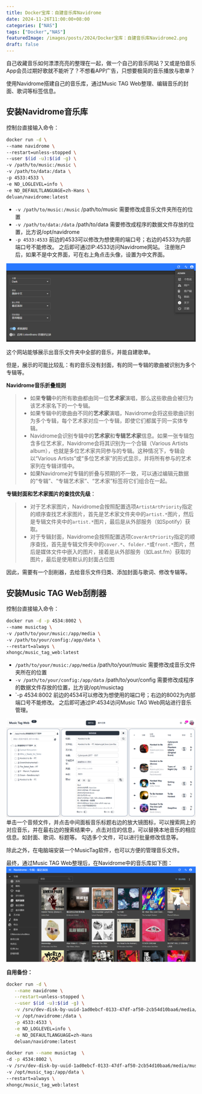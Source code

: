 ```yaml
---
title: Docker宝库：自建音乐库Navidrome
date: 2024-11-26T11:00:00+08:00
categories: ["NAS"]
tags: ["Docker","NAS"]
featuredImage: /images/posts/2024/Docker宝库：自建音乐库Navidrome2.png
draft: false
---
```



自己收藏音乐如何漂漂亮亮的整理在一起，做一个自己的音乐网站？又或是怕音乐App会员过期好歌就不能听了？不想看APP广告，只想要极简的音乐播放与歌单？

使用Navidrome搭建自己的音乐库，通过Music TAG Web整理、编辑音乐的封面、歌词等标签信息。

## 安装Navidrome音乐库
控制台直接输入命令：
```bash
docker run -d \
--name navidrome \
--restart=unless-stopped \
--user $(id -u):$(id -g) \
-v /path/to/music:/music \
-v /path/to/data:/data \
-p 4533:4533 \
-e ND_LOGLEVEL=info \
-e ND_DEFAULTLANGUAGE=zh-Hans \
deluan/navidrome:latest
```
+ `-v /path/to/music:/music`  /path/to/music 需要修改成音乐文件夹所在的位置
+ `-v /path/to/data:/data` /path/to/data 需要修改成程序的数据文件存放的位置，比方说/opt/navidrome
+ `-p 4533:4533` 前边的4533可以修改为想使用的端口号；右边的4533为内部端口号不能修改。
之后即可通过IP:4533访问Navidrome网站。
注册账户后，如果不是中文界面，可在右上角点击头像，设置为中文界面。

![设置中文](/images/posts/2024/Docker宝库：自建音乐库Navidrome1.png)

这个网站能够展示出音乐文件夹中全部的音乐，并能自建歌单。

但是，展示的可能比较乱：有的音乐没有封面，有的同一专辑的歌曲被识别为多个专辑等。

**Navidrome音乐折叠规则**
>- 如果**专辑**中的所有歌曲都由同一位**艺术家**演唱，那么这些歌曲会被归为该艺术家名下的一个专辑。
>- 如果专辑中的歌曲由不同的**艺术家**演唱，Navidrome会将这些歌曲识别为多个专辑，每个艺术家对应一个专辑，即使它们都属于同一实体专辑。
>- Navidrome会识别专辑中的**艺术家**和**专辑艺术家**信息。如果一张专辑包含多位艺术家，Navidrome会将其识别为一个合辑（Various Artists album），也就是多位艺术家共同参与的专辑。这种情况下，专辑会以“Various Artists”或“多位艺术家”的形式显示，并将所有参与的艺术家列在专辑详情中。
>- 如果Navidrome对专辑的折叠与预期的不一致，可以通过编辑元数据的“专辑”、“专辑艺术家”、“艺术家”标签将它们组合在一起。
 
**专辑封面和艺术家图片的查找优先级**：
>- 对于艺术家图片，Navidrome会按照配置选项`ArtistArtPriority`指定的顺序查找艺术家图片，首先是艺术家文件夹中的`artist.*`图片，然后是专辑文件夹中的`artist.*`图片，最后是从外部服务（如Spotify）获取。
>- 对于专辑封面，Navidrome会按照配置选项`CoverArtPriority`指定的顺序查找，首先是专辑文件夹中的`cover.*`、`folder.*`或`front.*`图片，然后是媒体文件中嵌入的图片，接着是从外部服务（如Last.fm）获取的图片，最后是使用默认的封面占位图

因此，需要有一个刮削器，去给音乐文件归类、添加封面与歌词、修改专辑等。

## 安装Music TAG Web刮削器
控制台直接输入命令：
```bash
docker run -d -p 4534:8002 \
--name musictag \
-v /path/to/your/music:/app/media \
-v /path/to/your/config:/app/data \
--restart=always \
xhongc/music_tag_web:latest
```
+ `/path/to/your/music:/app/media`  /path/to/your/music 需要修改成音乐文件夹所在的位置
+ `-v /path/to/your/config:/app/data` /path/to/your/config 需要修改成程序的数据文件存放的位置，比方说/opt/musictag
+ `-p 4534:8002 前边的4534可以修改为想使用的端口号；右边的8002为内部端口号不能修改。
之后即可通过IP:4534访问Music TAG Web网站进行音乐管理。

![MusicTag](/images/posts/2024/Docker宝库：自建音乐库Navidrome3.png)
单击一个音频文件，并点击中间面板音乐标题右边的放大镜图标，可以搜索网上的对应音乐，并在最右边的搜索结果中，点击对应的信息，可以替换本地音乐的相应信息。如封面、歌词、标题等。
勾选多个文件，可以进行批量修改信息等。

除此之外，在电脑端安装一个MusicTag软件，也可以方便的管理音乐文件。

最终，通过Music TAG Web整理后，在Navidrome中的音乐库如下图：
![Navidrome](/images/posts/2024/Docker宝库：自建音乐库Navidrome2.png)

**自用备份：**

```bash
docker run -d \
   --name navidrome \
   --restart=unless-stopped \
   --user $(id -u):$(id -g) \
   -v /srv/dev-disk-by-uuid-1ad0ebcf-0133-47df-af50-2cb54d10baa6/media/music:/music \
   -v /opt/navidrome:/data \
   -p 4533:4533 \
   -e ND_LOGLEVEL=info \
   -e ND_DEFAULTLANGUAGE=zh-Hans
   deluan/navidrome:latest
```

```bash
docker run --name musictag  \
-d -p 4534:8002 \
-v /srv/dev-disk-by-uuid-1ad0ebcf-0133-47df-af50-2cb54d10baa6/media/music:/app/media \
-v /opt/music_tag:/app/data \
--restart=always \
xhongc/music_tag_web:latest
```
